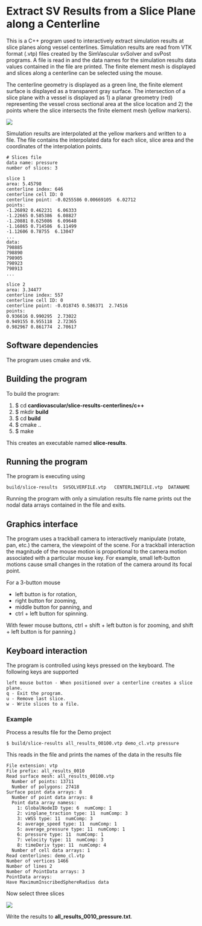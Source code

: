 
# Extract SV Results from a Slice Plane along a Centerline

This is a C++ program used to interactively extract simulation results at slice planes along vessel centerlines. 
Simulation results are read from VTK format (.vtp) files created by the SimVascular svSolver and svPost programs. 
A file is read in and the data names for the simulation results data values contained in the file are printed. The finite element mesh is displayed and slices along a centerline can be selected using the mouse.

The centerline geometry is displayed as a green line, the finite element surface is displayed as a transparent gray surface.
The intersection of a slice plane with a vessel is displayed as 1) a planar greometry (red) representing the vessel cross sectional area at the slice location and 2) the points where the slice intersects the finite element mesh (yellow markers). 

<img style="margin:0px auto;display:block" src="images/slice-geometry.png" />

Simulation results are interpolated at the yellow markers and written to a file. The file contains the interpolated data for each slice, slice area and the coordinates of the interpolation points.

```
# Slices file
data name: pressure
number of slices: 3

slice 1
area: 5.45798
centerline index: 646
centerline cell ID: 0
centerline point: -0.0255586 0.00669105  6.02712
points:
-1.26892 0.462231  6.06333
-1.22665 0.585386  6.08827
-1.20881 0.625086  6.09648
-1.16865 0.714586  6.11499
-1.12606 0.78755  6.13047
...
data:
798885
798890
798905
798923
798913
...

slice 2
area: 3.34477
centerline index: 557
centerline cell ID: 0
centerline point: -0.018745 0.586371  2.74516
points:
0.936616 0.990295  2.73022
0.949155 0.955118  2.72365
0.982967 0.861774  2.70617
```

## Software dependencies
The program uses cmake and vtk. 

## Building the program
To build the program:
1. $ cd **cardiovascular/slice-results-centerlines/c++**
2. $ mkdir **build**
3. $ cd **build** 
4. $ cmake ..
5. $ make

This creates an executable named **slice-results**.


## Running the program
The program is executing using
```
build/slice-results  SVSOLVERFILE.vtp   CENTERLINEFILE.vtp  DATANAME
```
Running the program with only a simulation results file name prints out the nodal data arrays contained in the file and exits. 

## Graphics interface
The program uses a trackball camera to interactively manipulate (rotate, pan, etc.) the camera, the viewpoint of the scene.
For a trackball interaction the magnitude of the mouse motion is proportional to the camera motion associated with a 
particular mouse key. For example, small left-button motions cause small changes in the rotation of the camera 
around its focal point. 

For a 3-button mouse
* left button is for rotation, 
* right button for zooming, 
* middle button for panning, and 
* ctrl + left button for spinning. 

With fewer mouse buttons, ctrl + shift + left button is for zooming, and shift + left button is for panning.)

## Keyboard interaction
The program is controlled using keys pressed on the keyboard. The following keys are supported

``` 
left mouse button - When positioned over a centerline creates a slice plane.
q - Exit the program.
u - Remove last slice.
w - Write slices to a file.
```

### Example
Process a results file for the Demo project
```
$ build/slice-results all_results_00100.vtp demo_cl.vtp pressure
```

This reads in the file and prints the names of the data in the results file

``` 
File extension: vtp
File prefix: all_results_0010
Read surface mesh: all_results_00100.vtp
  Number of points: 13711
  Number of polygons: 27418
Surface point data arrays: 8
  Number of point data arrays: 8
  Point data array namess: 
    1: GlobalNodeID type: 6  numComp: 1
    2: vinplane_traction type: 11  numComp: 3
    3: vWSS type: 11  numComp: 3
    4: average_speed type: 11  numComp: 1
    5: average_pressure type: 11  numComp: 1
    6: pressure type: 11  numComp: 1
    7: velocity type: 11  numComp: 3
    8: timeDeriv type: 11  numComp: 4
  Number of cell data arrays: 1
Read centerlines: demo_cl.vtp
Number of vertices 1466
Number of lines 2
Number of PointData arrays: 3
PointData arrays: 
Have MaximumInscribedSphereRadius data

```
Now select three slices

<img style="margin:0px auto;display:block" src="images/slice-example.png" />

Write the results to **all_results_0010_pressure.txt**.


